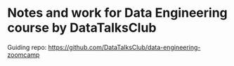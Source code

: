 # Notes and work for Data Engineering course by DataTalksClub

Guiding repo: https://github.com/DataTalksClub/data-engineering-zoomcamp
